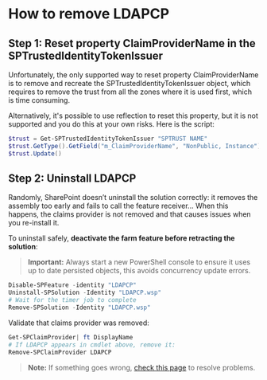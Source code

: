 # How to remove LDAPCP

## Step 1: Reset property ClaimProviderName in the SPTrustedIdentityTokenIssuer

Unfortunately, the only supported way to reset property ClaimProviderName is to remove and recreate the SPTrustedIdentityTokenIssuer object, which requires to remove the trust from all the zones where it is used first, which is time consuming.

Alternatively, it's possible to use reflection to reset this property, but it is not supported and you do this at your own risks. Here is the script:

```powershell
$trust = Get-SPTrustedIdentityTokenIssuer "SPTRUST NAME"
$trust.GetType().GetField("m_ClaimProviderName", "NonPublic, Instance").SetValue($trust, $null)
$trust.Update()
```

## Step 2: Uninstall LDAPCP

Randomly, SharePoint doesn’t uninstall the solution correctly: it removes the assembly too early and fails to call the feature receiver... When this happens, the claims provider is not removed and that causes issues when you re-install it.

To uninstall safely, **deactivate the farm feature before retracting the solution**:

> **Important:** Always start a new PowerShell console to ensure it uses up to date persisted objects, this avoids concurrency update errors.

```powershell
Disable-SPFeature -identity "LDAPCP"
Uninstall-SPSolution -Identity "LDAPCP.wsp"
# Wait for the timer job to complete
Remove-SPSolution -Identity "LDAPCP.wsp"
```

Validate that claims provider was removed:

```powershell
Get-SPClaimProvider| ft DisplayName
# If LDAPCP appears in cmdlet above, remove it:
Remove-SPClaimProvider LDAPCP
```

> **Note:** If something goes wrong, [check this page](Fix-setup-issues.html) to resolve problems.
